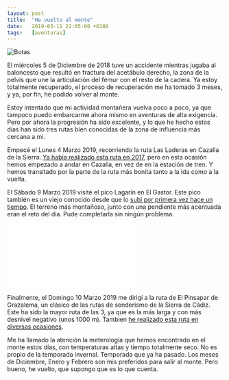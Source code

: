 ```yaml
---
layout: post
title:  "He vuelto al monte"
date:   2019-03-11 22:05:00 +0200
tags:	[aventuras]
---
```


![Botas][botas]

El miércoles 5 de Diciembre de 2018 tuve un accidente mientras jugaba al
baloncesto que resultó en fractura del acetábulo derecho, la zona de la pelvis
que une la articulación del fémur con el resto de la cadera. Ya estoy
totalmente recuperado, el proceso de recuperación me ha tomado 3 meses, y ya,
por fin, he podido volver al monte.

<!--more-->

Estoy intentado que mi actividad montañera vuelva poco a poco, ya que tampoco
puedo embarcarme ahora mismo en aventuras de alta exigencia. Pero por ahora la
progresión ha sido excelente, y lo que he hecho estos días han sido tres rutas
bien conocidas de la zona de influencia más cercana a mi.

Empecé el Lunes 4 Marzo 2019, recorriendo la ruta Las Laderas en Cazalla de la
Sierra. [Ya había realizado esta ruta en 2017][cazalla], pero en esta ocasión
hemos empezado a andar en Cazalla, en vez de en la estación de tren. Y hemos
transitado por la parte de la ruta más bonita tanto a la ida como a la vuelta.

El Sábado 9 Marzo 2019 visité el pico Lagarín en El Gastor. Este pico también
es un viejo conocido desde que lo
[subí por primera vez hace un tiempo][lagarin]. El terreno más montañoso, junto
con una pendiente más acentuada eran el reto del día. Pude completarla sin
ningún problema.

![Lagarin][lagarin]

Finalmente, el Domingo 10 Marzo 2019 me dirigí a la ruta de El Pinsapar de
Grazalema, un clásico de las rutas de senderismo de la Sierra de Cádiz.
Este ha sido la mayor ruta de las 3, ya que es la más larga y con más desnivel
negativo (unos 1000 m). Tambien
[he realizado esta ruta en diversas ocasiones][pinsapar].

Me ha llamado la atención la meterología que hemos encontrado en el monte estos
días, con temperaturas altas y tiempo totalmente seco. No es propio de la
temporada invernal. Temporada que ya ha pasado. Los meses de Diciembre, Enero
y Febrero son mis preferidos para salir al monte. Pero bueno, he vuelto, que
supongo que es lo que cuenta.

[cazalla]:	{{site.url}}/2017/01/15/sierra-norte-tren.html
[lagarin]:	{{site.url}}/2017/03/20/ataque-lagarin.html
[pinsapar]:	{{site.url}}/2017/04/10/indomito-pinsapar.html
[botas]:	{{site.url}}/assets/20190311-botas.png
[lagarin]:	{{site.url}}/assets/20190311-lagarin.png
